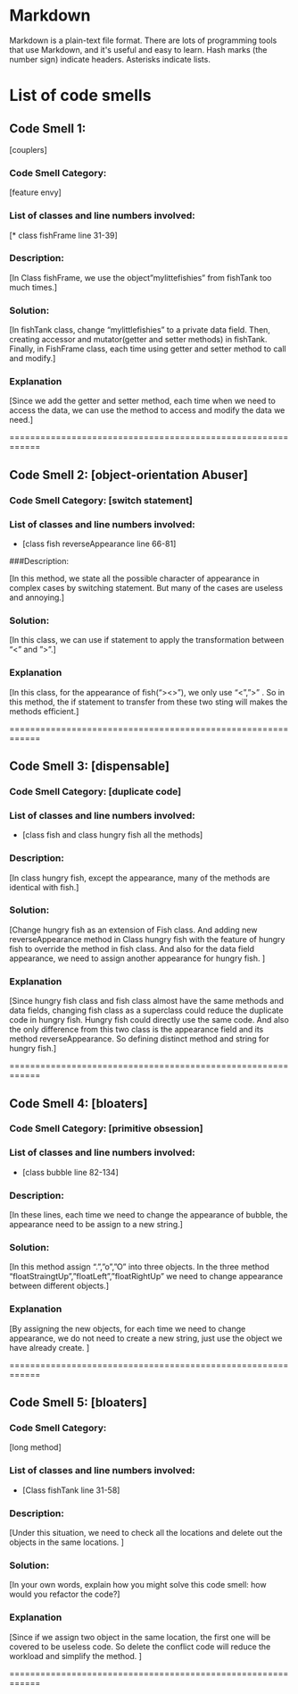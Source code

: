 # Markdown

Markdown is a plain-text file format. There are lots of programming tools that use Markdown, and it's useful and
easy to learn. Hash marks (the number sign) indicate headers. Asterisks indicate lists.

# List of code smells

## Code Smell 1: 
[couplers]

### Code Smell Category: 
[feature envy]


### List of classes and line numbers involved:

[* class fishFrame
  line 31-39]


### Description:

[In Class fishFrame, we use the object”mylittefishies” from fishTank too much times.]


### Solution:

[In fishTank class, change “mylittlefishies” to a private data field.
Then, creating accessor and mutator(getter and setter methods) in fishTank.
Finally, in FishFrame class, each time using getter and setter method to call and modify.]


### Explanation
[Since we add the getter and setter method, each time when we need to access the data, 
we can use the method to access and modify the data we need.]

============================================================

## Code Smell 2: [object-orientation Abuser]

### Code Smell Category: [switch statement]

### List of classes and line numbers involved:

* [class fish
   reverseAppearance line 66-81] 

###Description:

[In this method, we state all the possible character of appearance in complex cases by switching statement. 
But many of the cases are useless and annoying.]


### Solution:

[In this class, we can use if statement to apply the transformation between “<” and ”>”.]

### Explanation

[In this class, for the appearance of fish(“><>”),  we only use “<”,”>” . 
So in this method, the if statement to transfer from these two sting will makes the methods efficient.]

============================================================

## Code Smell 3: [dispensable]

### Code Smell Category: [duplicate code]

### List of classes and line numbers involved:

* [class fish and class hungry fish
 all the methods]

### Description:

[In class hungry fish, except the appearance, many of the methods are identical with fish.]


### Solution:
[Change hungry fish as an extension of Fish class. And adding new reverseAppearance method 
in Class hungry fish with the feature of hungry fish to override the method in fish class. 
And also for the data field appearance, we need to assign another appearance for hungry fish.
]


### Explanation

[Since hungry fish class and fish class almost have the same methods and data fields, 
changing fish class as a superclass could reduce the duplicate code in hungry fish.
 Hungry fish could directly use the same code. 
 And also the only difference from this two class is the appearance field and its method reverseAppearance. 
 So defining distinct method and string for hungry fish.]


============================================================

## Code Smell 4: [bloaters]

### Code Smell Category: [primitive obsession]

### List of classes and line numbers involved:

* [class bubble line 82-134]

### Description:

[In these lines, each time we need to change the appearance of bubble,
 the appearance need to be assign to a new string.]

### Solution:

[In this method assign “.”,”o”,”O” into three objects.
 In the three method “floatStraingtUp”,”floatLeft”,”floatRightUp” 
 we need to change appearance between different objects.]

### Explanation

[By assigning the new objects, for each time we need to change appearance, 
we do not need to create a new string, just use the object we have already create.
]

============================================================

## Code Smell 5: [bloaters]

### Code Smell Category: 
[long method]

### List of classes and line numbers involved:

* [Class fishTank line 31-58]

### Description:

[Under this situation, we need to check all the locations and delete out the objects in the same locations.
]

### Solution:

[In your own words, explain how you might solve this code smell:
how would you refactor the code?]

### Explanation

[Since if we assign two object in the same location,
 the first one will be covered to be useless code. 
 So delete the conflict code will reduce the workload and simplify the method. ]

============================================================
